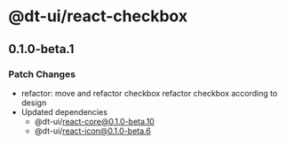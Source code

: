 # @dt-ui/react-checkbox

## 0.1.0-beta.1

### Patch Changes

- refactor: move and refactor checkbox refactor checkbox according to design
- Updated dependencies
  - @dt-ui/react-core@0.1.0-beta.10
  - @dt-ui/react-icon@0.1.0-beta.6
